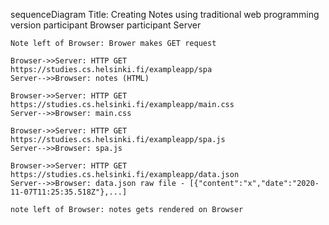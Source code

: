 sequenceDiagram
    Title: Creating Notes using traditional web programming version
    participant Browser
    participant Server

    Note left of Browser: Brower makes GET request 

    Browser->>Server: HTTP GET https://studies.cs.helsinki.fi/exampleapp/spa
    Server-->>Browser: notes (HTML)

    Browser->>Server: HTTP GET https://studies.cs.helsinki.fi/exampleapp/main.css
    Server-->>Browser: main.css

    Browser->>Server: HTTP GET https://studies.cs.helsinki.fi/exampleapp/spa.js
    Server-->>Browser: spa.js

    Browser->>Server: HTTP GET https://studies.cs.helsinki.fi/exampleapp/data.json
    Server-->>Browser: data.json raw file - [{"content":"x","date":"2020-11-07T11:25:35.518Z"},...]

    note left of Browser: notes gets rendered on Browser